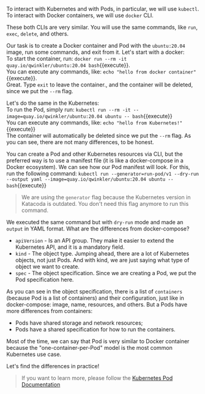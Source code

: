 To interact with Kubernetes and with Pods, in particular, we will use `kubectl`.  
To interact with Docker containers, we will use `docker` CLI.  

These both CLIs are very similar. You will use the same commands, like `run`, `exec`, `delete`, and others.

Our task is to create a Docker container and Pod with the `ubuntu:20.04` image, run some commands, and exit from it. Let's start with a docker:  
To start the container, run: `docker run --rm -it quay.io/qwinkler/ubuntu:20.04 bash`{{execute}}.  
You can execute any commands, like: `echo "hello from docker container"`{{execute}}.  
Great. Type `exit` to leave the container., and the container will be deleted, since we put the `--rm` flag.

Let's do the same in the Kubernetes:  
To run the Pod, simply run: `kubectl run --rm -it --image=quay.io/qwinkler/ubuntu:20.04 ubuntu -- bash`{{execute}}  
You can execute any commands, like: `echo "hello from Kubernetes!"`{{execute}}  
The container will automatically be deleted since we put the `--rm` flag. As you can see, there are not many differences, to be honest.

You can create a Pod and other Kubernetes resources via CLI, but the preferred way is to use a manifest file (it is like a docker-compose in a Docker ecosystem). We can see how our Pod manifest will look. For this, run the following command: `kubectl run --generator=run-pod/v1 --dry-run --output yaml --image=quay.io/qwinkler/ubuntu:20.04 ubuntu -- bash`{{execute}}  

> We are using the `generator` flag because the Kubernetes version in Katacoda is outdated. You don't need this flag anymore to run this command.

We executed the same command but with `dry-run` mode and made an `output` in YAML format. What are the differences from docker-compose?  
- `apiVersion` - Is an API group. They make it easier to extend the Kubernetes API, and it is a mandatory field.  
- `kind` - The object type. Jumping ahead, there are a lot of Kubernetes objects, not just Pods. And with kind, we are just saying what type of object we want to create.  
- `spec` - The object specification. Since we are creating a Pod, we put the Pod specification here.

As you can see in the object specification, there is a list of `containers` (because Pod is a list of containers) and their configuration, just like in docker-compose: image, name, resources, and others. But a Pods have more differences from containers:
- Pods have shared storage and network resources;
- Pods have a shared specification for how to run the containers.

Most of the time, we can say that Pod is very similar to Docker container because the "one-container-per-Pod" model is the most common Kubernetes use case.

Let's find the differences in practice!

> If you want to learn more, please follow the [Kubernetes Pod Documentation](https://kubernetes.io/docs/concepts/workloads/pods)

